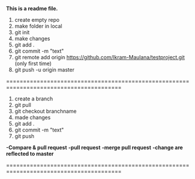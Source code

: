 **This is a readme file.**

1. create empty repo
2. make folder in local
3. git init
4. make changes
5. git add .
6. git commit -m "text"
7. git remote add origin https://github.com/Ikram-Maulana/testproject.git (only first time)
8. git push -u origin master

========================================================================================

1. create a branch
2. git pull
3. git checkout branchname
4. made changes
5. git add .
6. git commit -m "text"
7. git push

**-Compare & pull request**
**-pull request**
**-merge pull request**
**-change are reflected to master**

========================================================================================
